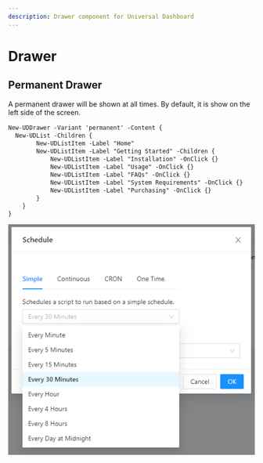 ```yaml
---
description: Drawer component for Universal Dashboard
---
```


# Drawer

## Permanent Drawer

A permanent drawer will be shown at all times. By default, it is show on the left side of the screen.

```text
New-UDDrawer -Variant 'permanent' -Content {
  New-UDList -Children {
        New-UDListItem -Label "Home"
        New-UDListItem -Label "Getting Started" -Children {
            New-UDListItem -Label "Installation" -OnClick {}
            New-UDListItem -Label "Usage" -OnClick {}
            New-UDListItem -Label "FAQs" -OnClick {}
            New-UDListItem -Label "System Requirements" -OnClick {}
            New-UDListItem -Label "Purchasing" -OnClick {}
        }
    }
}
```

![Permanent Drawer](../../../.gitbook/assets/image%20%28137%29.png)

